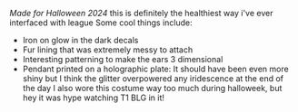*Made for Halloween 2024*
this is definitely the healthiest way i've ever interfaced with league
Some cool things include:
- Iron on glow in the dark decals
- Fur lining that was extremely messy to attach
- Interesting patterning to make the ears 3 dimensional
- Pendant printed on a holographic plate: It should have been even more shiny but I think the glitter overpowered any iridescence at the end of the day
I also wore this costume way too much during halloweek, but hey it was hype watching T1 BLG in it!